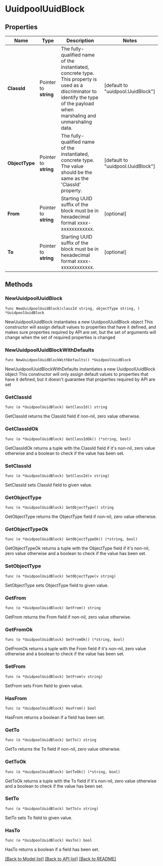 # UuidpoolUuidBlock

## Properties

Name | Type | Description | Notes
------------ | ------------- | ------------- | -------------
**ClassId** | Pointer to **string** | The fully-qualified name of the instantiated, concrete type. This property is used as a discriminator to identify the type of the payload when marshaling and unmarshaling data. | [default to "uuidpool.UuidBlock"]
**ObjectType** | Pointer to **string** | The fully-qualified name of the instantiated, concrete type. The value should be the same as the &#39;ClassId&#39; property. | [default to "uuidpool.UuidBlock"]
**From** | Pointer to **string** | Starting UUID suffix of the block must be in hexadecimal format xxxx-xxxxxxxxxxxx. | [optional] 
**To** | Pointer to **string** | Starting UUID suffix of the block must be in hexadecimal format xxxx-xxxxxxxxxxxx. | [optional] 

## Methods

### NewUuidpoolUuidBlock

`func NewUuidpoolUuidBlock(classId string, objectType string, ) *UuidpoolUuidBlock`

NewUuidpoolUuidBlock instantiates a new UuidpoolUuidBlock object
This constructor will assign default values to properties that have it defined,
and makes sure properties required by API are set, but the set of arguments
will change when the set of required properties is changed

### NewUuidpoolUuidBlockWithDefaults

`func NewUuidpoolUuidBlockWithDefaults() *UuidpoolUuidBlock`

NewUuidpoolUuidBlockWithDefaults instantiates a new UuidpoolUuidBlock object
This constructor will only assign default values to properties that have it defined,
but it doesn't guarantee that properties required by API are set

### GetClassId

`func (o *UuidpoolUuidBlock) GetClassId() string`

GetClassId returns the ClassId field if non-nil, zero value otherwise.

### GetClassIdOk

`func (o *UuidpoolUuidBlock) GetClassIdOk() (*string, bool)`

GetClassIdOk returns a tuple with the ClassId field if it's non-nil, zero value otherwise
and a boolean to check if the value has been set.

### SetClassId

`func (o *UuidpoolUuidBlock) SetClassId(v string)`

SetClassId sets ClassId field to given value.


### GetObjectType

`func (o *UuidpoolUuidBlock) GetObjectType() string`

GetObjectType returns the ObjectType field if non-nil, zero value otherwise.

### GetObjectTypeOk

`func (o *UuidpoolUuidBlock) GetObjectTypeOk() (*string, bool)`

GetObjectTypeOk returns a tuple with the ObjectType field if it's non-nil, zero value otherwise
and a boolean to check if the value has been set.

### SetObjectType

`func (o *UuidpoolUuidBlock) SetObjectType(v string)`

SetObjectType sets ObjectType field to given value.


### GetFrom

`func (o *UuidpoolUuidBlock) GetFrom() string`

GetFrom returns the From field if non-nil, zero value otherwise.

### GetFromOk

`func (o *UuidpoolUuidBlock) GetFromOk() (*string, bool)`

GetFromOk returns a tuple with the From field if it's non-nil, zero value otherwise
and a boolean to check if the value has been set.

### SetFrom

`func (o *UuidpoolUuidBlock) SetFrom(v string)`

SetFrom sets From field to given value.

### HasFrom

`func (o *UuidpoolUuidBlock) HasFrom() bool`

HasFrom returns a boolean if a field has been set.

### GetTo

`func (o *UuidpoolUuidBlock) GetTo() string`

GetTo returns the To field if non-nil, zero value otherwise.

### GetToOk

`func (o *UuidpoolUuidBlock) GetToOk() (*string, bool)`

GetToOk returns a tuple with the To field if it's non-nil, zero value otherwise
and a boolean to check if the value has been set.

### SetTo

`func (o *UuidpoolUuidBlock) SetTo(v string)`

SetTo sets To field to given value.

### HasTo

`func (o *UuidpoolUuidBlock) HasTo() bool`

HasTo returns a boolean if a field has been set.


[[Back to Model list]](../README.md#documentation-for-models) [[Back to API list]](../README.md#documentation-for-api-endpoints) [[Back to README]](../README.md)



